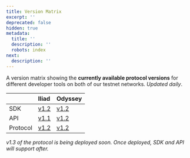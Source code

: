 ```yaml
---
title: Version Matrix
excerpt: ''
deprecated: false
hidden: true
metadata:
  title: ''
  description: ''
  robots: index
next:
  description: ''
---
```

A version matrix showing the **currently available protocol versions** for different developer tools on both of our testnet networks. _Updated daily_.

|          | Iliad                                                                                       | Odyssey                                                                                     |
| :------- | :------------------------------------------------------------------------------------------ | :------------------------------------------------------------------------------------------ |
| SDK      | [v1.2](https://www.npmjs.com/package/@story-protocol/core-sdk/v/1.2.0-rc.0)                 | [v1.2](https://www.npmjs.com/package/@story-protocol/core-sdk/v/1.2.0-rc.1)                 |
| API      | [v1.1](https://docs.story.foundation/reference/api-introduction)                            | [v1.2](https://docs.story.foundation/reference/api-introduction)                            |
| Protocol | [v1.2](https://docs.story.foundation/docs/deployed-smart-contracts#core-protocol-contracts) | [v1.2](https://docs.story.foundation/docs/deployed-smart-contracts#core-protocol-contracts) |

_v1.3 of the protocol is being deployed soon. Once deployed, SDK and API will support after._